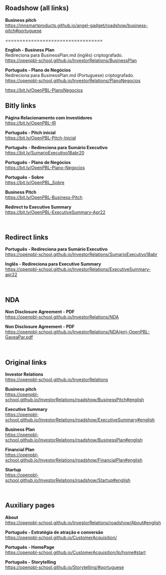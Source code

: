## Roadshow (all links)

**Business pitch** <br>
https://mnsmartproducts.github.io/angel-gadget/roadshow/business-pitch#portuguese





==================================


**English - Business Plan** <br>
Redireciona para BusinessPlan.md (inglês) criptografado. <br>
https://openpbl-school.github.io/InvestorRelations/BusinessPlan

**Português - Plano de Negócios** <br>
Redireciona para BusinessPlan.md (Portuguese) criptografado. <br>
https://openpbl-school.github.io/InvestorRelations/PlanoNegocios

https://bit.ly/OpenPBL-PlanoNegocios


## Bitly links

**Página Relacionamento com investidores** <br>
https://bit.ly/OpenPBL-IR <br>

**Português - Pitch inicial** <br> 
https://bit.ly/OpenPBL-Pitch-Inicial

**Português - Redireciona para Sumário Executivo** <br>
https://bit.ly/SumarioExecutivo18abr20 <br>

**Português - Plano de Negócios** <br> 
https://bit.ly/OpenPBL-Plano-Negocios <br>

**Português - Sobre** <br> 
https://bit.ly/OpenPBL_Sobre <br>

**Business Pitch** <br> 
https://bit.ly/OpenPBL-Business-Pitch

**Redirect to Executive Summary** <br>
https://bit.ly/OpenPBL-ExecutiveSummary-Apr22 

<br>

## Redirect links

**Português - Redireciona para Sumário Executivo** <br>
https://openpbl-school.github.io/InvestorRelations/SumarioExecutivo18abr

**Inglês - Redireciona para Executive Summary** <br>
https://openpbl-school.github.io/InvestorRelations/ExecutiveSummary-apr22 

<br>

## NDA

**Non Disclosure Agreement - PDF** <br> 
https://openpbl-school.github.io/InvestorRelations/NDA

**Non Disclosure Agreement - PDF** <br> 
https://openpbl-school.github.io/InvestorRelations/NDA(en)-OpenPBL-GaveaPar.pdf

<br>

## Original links

**Investor Relations** <br>
https://openpbl-school.github.io/InvestorRelations 

**Business pitch** <br>
https://openpbl-school.github.io/InvestorRelations/roadshow/BusinessPitch#english

**Executive Summary** <br> 
https://openpbl-school.github.io/InvestorRelations/roadshow/ExecutiveSummary#english 

**Business Plan** <br> 
https://openpbl-school.github.io/InvestorRelations/roadshow/BusinessPlan#english 

**Financial Plan** <br> 
https://openpbl-school.github.io/InvestorRelations/roadshow/FinancialPlan#english 

**Startup** <br> 
https://openpbl-school.github.io/InvestorRelations/roadshow/Startup#english 

<br>

## Auxiliary pages 

**About** <br> 
https://openpbl-school.github.io/InvestorRelations/roadshow/About#english 

**Português - Estratégia de atração e conversão** <br> 
https://openpbl-school.github.io/CustomerAcquisition/ 

**Português - HomePage** <br> 
https://openpbl-school.github.io/CustomerAcquisition/lp/home#start 

**Português - Storytelling** <br> 
https://openpbl-school.github.io/Storytelling/#portuguese

<br>




